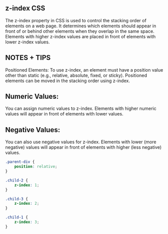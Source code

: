 ## z-index CSS

The z-index property in CSS is used to control the stacking order of elements on a web page. It determines which elements should appear in front of or behind other elements when they overlap in the same space. Elements with higher z-index values are placed in front of elements with lower z-index values.

## NOTES + TIPS
Positioned Elements: To use z-index, an element must have a position value other than static (e.g., relative, absolute, fixed, or sticky). Positioned elements can be moved in the stacking order using z-index. 

## Numeric Values:

You can assign numeric values to z-index. Elements with higher numeric values will appear in front of elements with lower values.

## Negative Values:
You can also use negative values for z-index. Elements with lower (more negative) values will appear in front of elements with higher (less negative) values.

```css
.parent-div {
    position: relative;
}

.child-2 {
    z-index: 1;
}

.child-3 {
    z-index: 2;
}

.child-1 {
    z-index: 3;
}
```